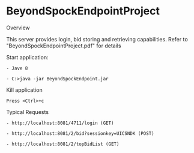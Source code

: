 # BeyondSpockEndpointProject

Overview

  This server provides login, bid storing and retrieving capabilities.
	Refer to "BeyondSpockEndpointProject.pdf" for details

Start application:
	
	- Jave 8

	- C:>java -jar BeyondSpockEndpoint.jar

Kill application

	Press <Ctrl>+c
	
Typical Requests

	- http://localhost:8081/4711/login (GET)

	- http://localhost:8081/2/bid?sessionkey=UICSNDK (POST)

	- http://localhost:8081/2/topBidList (GET)
